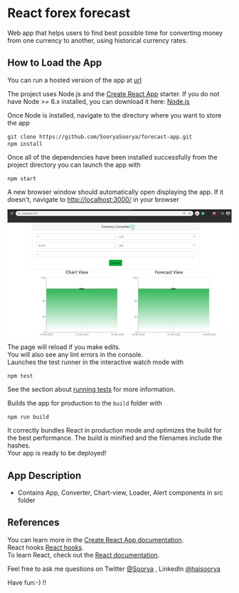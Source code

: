 # React forex forecast

Web app that helps users to find best possible time for converting money from one currency to another, using historical currency rates.<br />

## How to Load the App

You can run a hosted version of the app at [url]()

The project uses Node.js and the [Create React App](https://github.com/facebook/create-react-app) starter. If you do not have Node >= 6.x installed, you can download it here: [Node.js](https://nodejs.org/en/)

Once Node is installed, navigate to the directory where you want to store the app
```
git clone https://github.com/SooryaSoorya/forecast-app.git
npm install
```
Once all of the dependencies have been installed successfully from the project directory you can launch the app with
```
npm start
```

A new browser window should automatically open displaying the app. If it doesn't, navigate to [http://localhost:3000/](http://localhost:3000/) in your browser

![Converter Screen](src/assets/images/converter-app.png "forex forecast")

The page will reload if you make edits.<br />
You will also see any lint errors in the console. <br/>
Launches the test runner in the interactive watch mode with <br />
```
npm test
```
See the section about [running tests](https://facebook.github.io/create-react-app/docs/running-tests) for more information.

Builds the app for production to the `build` folder with<br />
```
npm run build
```
It correctly bundles React in production mode and optimizes the build for the best performance.
The build is minified and the filenames include the hashes.<br />
Your app is ready to be deployed!

## App Description

- Contains  App, Converter, Chart-view, Loader, Alert components in src folder

## References

You can learn more in the [Create React App documentation](https://facebook.github.io/create-react-app/docs/getting-started).<br/>
React hooks [React hooks](https://reactjs.org/docs/hooks-intro.html). <br/>
To learn React, check out the [React documentation](https://reactjs.org/).

Feel free to ask me questions on Twitter [@Soorya](https://twitter.com/_soorya) , LinkedIn [@haisoorya](https://www.linkedin.com/in/haisoorya/) <br/>


Have fun:-) !!
